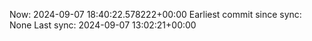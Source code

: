 Now: 2024-09-07 18:40:22.578222+00:00 Earliest commit since sync: None Last sync: 2024-09-07 13:02:21+00:00

